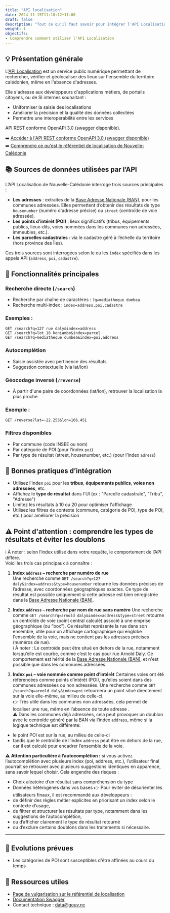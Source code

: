 ```yaml
---
title: "API localisation"
date: 2024-11-15T11:18:12+11:00
draft: false
description: "Tout ce qu'il faut savoir pour intégrer l'API Localisation dans vos systèmes"
weight: 1
objectifs:
- Comprendre comment utiliser l'API Localisation
---
```



## 💡 Présentation générale

L'[API Localisation](https://localisation.gouv.nc/api/openapi) est un service public numérique permettant de rechercher, vérifier et géolocaliser des lieux sur l'ensemble du territoire calédonien, même en l'absence d'adresses.

Elle s'adresse aux développeurs d'applications métiers, de portails citoyens, ou de SI internes souhaitant :
- Uniformiser la saisie des localisations
- Améliorer la précision et la qualité des données collectées
- Permettre une interopérabilité entre les services

API REST conforme OpenAPI 3.0 (swagger disponible).

➡️ [Accéder à l'API REST conforme OpenAPI 3.0 (swagger disponible)](https://localisation.gouv.nc/api/openapi)  
➡️ [Comprendre ce qu'est le référentiel de localisation de Nouvelle-Calédonie](https://guide.data.gouv.nc/open-data-public/donnees-a-forte-valeur/referentiel-de-localisation/)  


## 📚 Sources de données utilisées par l’API

L’API Localisation de Nouvelle-Calédonie interroge trois sources principales :

- **Les adresses** : extraites de la [Base Adresse Nationale (BAN)](https://adresse.data.gouv.fr/), pour les communes adressées. Elles permettent d’obtenir des résultats de type `housenumber` (numéro d'adresse précise) ou `street` (centroïde de voie adressée).
- **Les points d’intérêt (POI)** : lieux significatifs (tribus, équipements publics, lieux-dits, voies nommées dans les communes non adressées, immeubles, etc.).
- **Les parcelles cadastrales** : via le cadastre géré à l’échelle du territoire (hors province des Îles).

Ces trois sources sont interrogées selon le ou les `index` spécifiés dans les appels API (`address`, `poi`, `cadastre`).



## 🔢 Fonctionnalités principales

### Recherche directe (`/search`)

- Recherche par chaîne de caractères : `?q=mediatheque dumbea`
- Recherche multi-index : `index=address,poi,cadastre`

### Exemples :
`GET /search?q=127 rue daly&index=address`  
`GET /search?q=lot 18 koniambo&index=parcel`   
`GET /search?q=mediatheque dumbea&index=poi,address`  

### Autocomplétion

- Saisie assistée avec pertinence des résultats
- Suggestion contextuelle (via lat/lon)

### Géocodage inversé (`/reverse`)

- À partir d'une paire de coordonnées (lat/lon), retrouver la localisation la plus proche

### Exemple :
`GET /reverse?lat=-22.255&lon=166.451`  

### Filtres disponibles

- Par commune (code INSEE ou nom)
- Par catégorie de POI (pour l'index `poi`)
- Par type de résultat (street, housenumber, etc.) (pour l'index `adress`)


## 🥇 Bonnes pratiques d’intégration

- Utilisez l'index `poi` pour les **tribus**, **équipements publics**, **voies non adressées**, etc.
- Affichez le **type de résultat** dans l'UI (ex : "Parcelle cadastrale", "Tribu", "Adresse")
- Limitez les résultats à 10 ou 20 pour optimiser l'affichage
- Utilisez les filtres de contexte (commune, catégorie de POI, type de POI, etc.) pour améliorer la précision
  
## ⚠️ Point d'attention : comprendre les types de résultats et éviter les doublons

ℹ️ À noter : selon l’index utilisé dans votre requête, le comportement de l’API diffère.  
Voici les trois cas principaux à connaître :

1. **Index `address` – recherche par numéro de rue**  
Une recherche comme `GET /search?q=127 daly&index=address&type=housenumber` retourne les données précises de l’adresse, avec coordonnées géographiques exactes. Ce type de résultat est possible uniquement si cette adresse est bien enregistrée dans la [Base Adresse Nationale (BAN)](https://adresse.data.gouv.fr/).  

2. **Index `address` – recherche par nom de rue sans numéro**
Une recherche comme `GET /search?q=arnold daly&index=address&type=street` retourne un centroïde de voie (point central calculé) associé à une emprise géographique (ou "box"). Ce résultat représente la rue dans son ensemble, utile pour un affichage cartographique qui englobe l'ensemble de la voie, mais ne contient pas les adresses précises (numéros de rue).  
ℹ️ À noter : Le centroïde peut être situé en dehors de la rue, notamment lorsqu’elle est courbe, comme c’est le cas pour rue Arnold Daly. Ce comportement est hérité de la [Base Adresse Nationale (BAN)](https://adresse.data.gouv.fr/), et n'est possible que dans les communes adressées.

3. **Index `poi` – voie nommée comme point d’intérêt**
Certaines voies ont été référencées comme points d’intérêt (POI), qu’elles soient dans des communes adressées ou non adressées. Une recherche comme `GET /search?q=arnold daly&index=poi` retournera un point situé directement sur la voie elle-même, au milieu de celle-ci.  
👉 Très utile dans les communes non adressées, cela permet de localiser une rue, même en l’absence de toute adresse .  
⚠️ Dans les communes déjà adressées, cela peut provoquer un doublon avec le centroïde généré par la BAN via l’index `address`, même si la logique technique est différente:  
- le point POI est sur la rue, au milieu de celle-ci
- tandis que le centroïde de l’index `address` peut être en dehors de la rue, car il est calculé pour encadrer l’ensemble de la voie.
  
⚠️ **Attention particulière à l’autocomplétion :** si vous activez l’autocomplétion avec plusieurs index (poi, address, etc.), l’utilisateur final pourrait se retrouver avec plusieurs suggestions identiques en apparence, sans savoir lequel choisir. Cela engendre des risques :
- Choix aléatoire d’un résultat sans compréhension du type
- Données hétérogènes dans vos bases
👉 Pour éviter de désorienter les utilisateurs finaux, il est recommandé aux développeurs :
- de définir des règles métier explicites en priorisant un index selon le contexte d’usage,
- de filtrer et structurer les résultats par type, notamment dans les suggestions de l’autocomplétion,
- ou d’afficher clairement le type de résultat retourné
- ou d’exclure certains doublons dans les traitements si nécessaire.

---

## 🚧 Evolutions prévues
- Les catégories de POI sont susceptibles d'être affinées au cours du temps

## 🔗 Ressources utiles
- [Page de vulgarisation sur le référentiel de localisation](https://guide.data.gouv.nc/open-data-public/donnees-a-forte-valeur/referentiel-de-localisation/) 
- [Documentation Swagger](https://localisation.gouv.nc/api/openapi)
- Contact technique : data@gouv.nc
